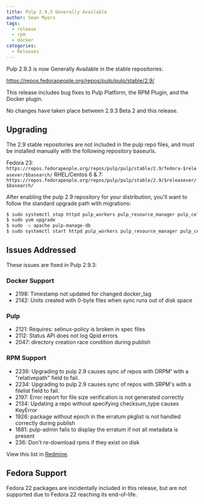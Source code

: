 ```yaml
---
title: Pulp 2.9.3 Generally Available
author: Sean Myers
tags:
  - release
  - rpm
  - docker
categories:
  - Releases
---
```

Pulp 2.9.3 is now Generally Available in the stable repositories:

<https://repos.fedorapeople.org/repos/pulp/pulp/stable/2.9/>

This release includes bug fixes to Pulp Platform, the RPM Plugin,
and the Docker plugin.

No changes have taken place between 2.9.3 Beta 2 and this release.


## Upgrading

The 2.9 stable repositories are not included in the pulp repo files, and must be
installed manually with the following repository baseurls.

Fedora 23: `https://repos.fedorapeople.org/repos/pulp/pulp/stable/2.9/fedora-$releasever/$basearch/`
RHEL/Centos 6 & 7: `https://repos.fedorapeople.org/repos/pulp/pulp/stable/2.9/$releasever/$basearch/`

After enabling the pulp 2.9 repository for your distribution, you'll want to
follow the standard upgrade path with migrations:

```sh
$ sudo systemctl stop httpd pulp_workers pulp_resource_manager pulp_celerybeat
$ sudo yum upgrade
$ sudo -u apache pulp-manage-db
$ sudo systemctl start httpd pulp_workers pulp_resource_manager pulp_celerybeat
```


## Issues Addressed

These issues are fixed in Pulp 2.9.3:

### Docker Support

- 2198: Timestamp not updated for changed docker_tag
- 2142: Units created with 0-byte files when sync runs out of disk space

### Pulp

- 2121: Requires: selinux-policy is broken in spec files
- 2112: Status API does not log Qpid errors
- 2047: directory creation race condition during publish

### RPM Support

- 2236: Upgrading to pulp 2.9 causes sync of repos with DRPM' with a "relativepath" field to fail.
- 2234: Upgrading to pulp 2.9 causes sync of repos with SRPM's with a filelist field to fail.
- 2197: Error report for file size verification is not generated correctly
- 2134: Updating a repo without specifying checksum_type causes KeyError
- 1926: package without epoch in the erratum pkglist is not handled correctly during publish
- 1881: pulp-admin fails to display the erratum if not all metadata is present
- 236: Don't re-download rpms if they exist on disk

View this list in [Redmine](http://bit.ly/2bPVEca).


## Fedora Support

Fedora 22 packages are incidentally included in this release, but are not
supported due to Fedora 22 reaching its end-of-life.
